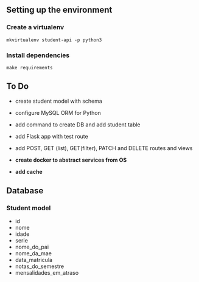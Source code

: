 ## Setting up the environment
### Create a virtualenv
    mkvirtualenv student-api -p python3
### Install dependencies
    make requirements

## To Do
- create student model with schema
- configure MySQL ORM for Python
- add command to create DB and add student table
- add Flask app with test route
- add POST, GET (list), GET(filter), PATCH and DELETE routes and views

- **create docker to abstract services from OS**
- **add cache**

## Database
### Student model
- id
- nome
- idade
- serie
- nome_do_pai
- nome_da_mae
- data_matricula
- notas_do_semestre
- mensalidades_em_atraso
